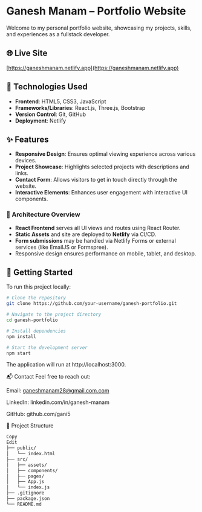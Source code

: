 # Ganesh Manam – Portfolio Website

Welcome to my personal portfolio website, showcasing my projects, skills, and experiences as a fullstack developer.

## 🌐 Live Site

[https://ganeshmanam.netlify.app](https://ganeshmanam.netlify.app)

## 🧰 Technologies Used

- **Frontend**: HTML5, CSS3, JavaScript
- **Frameworks/Libraries**: React.js, Three.js, Bootstrap
- **Version Control**: Git, GitHub
- **Deployment**: Netlify

## ✨ Features

- **Responsive Design**: Ensures optimal viewing experience across various devices.
- **Project Showcase**: Highlights selected projects with descriptions and links.
- **Contact Form**: Allows visitors to get in touch directly through the website.
- **Interactive Elements**: Enhances user engagement with interactive UI components.



### 📌 Architecture Overview

- **React Frontend** serves all UI views and routes using React Router.
- **Static Assets** and site are deployed to **Netlify** via CI/CD.
- **Form submissions** may be handled via Netlify Forms or external services (like EmailJS or Formspree).
- Responsive design ensures performance on mobile, tablet, and desktop.
  
## 🚀 Getting Started

To run this project locally:

```bash
# Clone the repository
git clone https://github.com/your-username/ganesh-portfolio.git

# Navigate to the project directory
cd ganesh-portfolio

# Install dependencies
npm install

# Start the development server
npm start
```

The application will run at http://localhost:3000.

📬 Contact
Feel free to reach out:

Email: ganeshmanam28@gmail.com.com

LinkedIn: linkedin.com/in/ganesh-manam

GitHub: github.com/gani5

📁 Project Structure
```bash
Copy
Edit
├── public/
│   └── index.html
├── src/
│   ├── assets/
│   ├── components/
│   ├── pages/
│   ├── App.js
│   └── index.js
├── .gitignore
├── package.json
└── README.md
```
